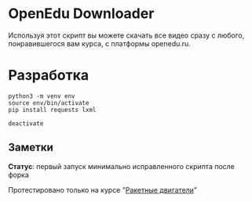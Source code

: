 # OpenEdu Downloader
Используя этот скрипт вы можете скачать все видео сразу с любого, понравившегося вам курса, с платформы openedu.ru.

# Разработка

```pip3 install virtualenv
python3 -m venv env
source env/bin/activate
pip install requests lxml
```
```
deactivate
```

## Заметки
**Статус**: первый запуск минимально исправленного скрипта после форка

Протестировано только на курсе "[Ракетные двигатели](https://courses.openedu.ru/courses/course-v1:ssau+ROCKET_ENGINE+Spring_2020/courseware/33c0261af5094377a8f86865d0acb904/19ecd97430e64af9b3f7424682920f94/)" 
